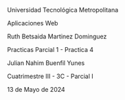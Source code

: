 Universidad Tecnológica Metropolitana
  
Aplicaciones Web

Ruth Betsaida Martinez Dominguez
  
Practicas Parcial 1 - Practica 4

Julian Nahim Buenfil Yunes

Cuatrimestre III - 3C - Parcial I

13 de Mayo de 2024
